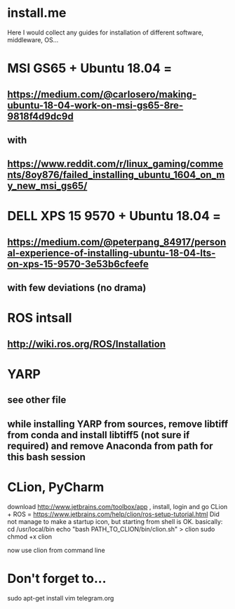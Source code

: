 # install.me
Here I would collect any guides for installation of different software, middleware, OS...

# MSI GS65 + Ubuntu 18.04 =
## https://medium.com/@carlosero/making-ubuntu-18-04-work-on-msi-gs65-8re-9818f4d9dc9d 
## with
## https://www.reddit.com/r/linux_gaming/comments/8oy876/failed_installing_ubuntu_1604_on_my_new_msi_gs65/

# DELL XPS 15 9570 + Ubuntu 18.04 = 
## https://medium.com/@peterpang_84917/personal-experience-of-installing-ubuntu-18-04-lts-on-xps-15-9570-3e53b6cfeefe 
## with few deviations (no drama)

# ROS intsall 
## http://wiki.ros.org/ROS/Installation

# YARP
## see other file
## while installing YARP from sources, remove libtiff from conda and install libtiff5 (not sure if required) and remove Anaconda from path for this bash session

# CLion, PyCharm
download http://www.jetbrains.com/toolbox/app , install, login and go
CLion + ROS = https://www.jetbrains.com/help/clion/ros-setup-tutorial.html Did not manage to make a startup icon, but starting from shell is OK. 
basically: 
cd /usr/local/bin 
echo "bash PATH_TO_CLION/bin/clion.sh" > clion
sudo chmod +x clion

now use clion from command line


# Don't forget to...
sudo apt-get install vim 
telegram.org
